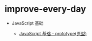 # improve-every-day

* JavaScript 基础

    * [JavaScript 基础 - prototype(原型)](https://github.com/fouber/blog/issues/10)